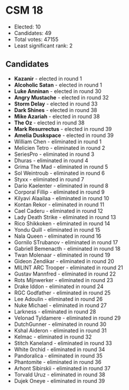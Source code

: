 # CSM 18

* Elected: 10
* Candidates: 49
* Total votes: 47155
* Least significant rank: 2

## Candidates

  * <b>Kazanir</b> - elected in round 1
  * <b>Alcoholic Satan</b> - elected in round 1
  * <b>Luke Anninan</b> - elected in round 30
  * <b>Angry Mustache</b> - elected in round 32
  * <b>Storm Delay</b> - elected in round 33
  * <b>Dark Shines</b> - elected in round 38
  * <b>Mike Azariah</b> - elected in round 38
  * <b>The Oz </b> - elected in round 38
  * <b>Mark Resurrectus</b> - elected in round 39
  * <b>Amelia Duskspace</b> - elected in round 39
  * William Chen - eliminated in round 1
  * Melicien Tetro - eliminated in round 2
  * SeriesPro  - eliminated in round 3
  * Dhuras - eliminated in round 4
  * Grima The Mad - eliminated in round 5
  * Sol Weintroub  - eliminated in round 6
  * Styxx  - eliminated in round 7
  * Dario Kaelenter - eliminated in round 8
  * Corporal Fillip - eliminated in round 9
  * Kilyavi Alaailaa - eliminated in round 10
  * Kontan Rekor - eliminated in round 11
  * Cael Caderu - eliminated in round 12
  * Lady Death Strike - eliminated in round 13
  * Rico Shikkoken - eliminated in round 14
  * Yondu Quill - eliminated in round 15
  * Nala Queen - eliminated in round 16
  * Gornilo STrubanov - eliminated in round 17
  * Gabriell Bemenacth - eliminated in round 18
  * Twan Molenaar - eliminated in round 19
  * Gideon Zendikar - eliminated in round 20
  * MILINT ARC Trooper - eliminated in round 21
  * Gustav Mannfred - eliminated in round 22
  * Rots Mijnwerker - eliminated in round 23
  * Drake Iddon - eliminated in round 24
  * RGC Godfather  - eliminated in round 25
  * Lee Adoulin - eliminated in round 26
  * Nuke Michael - eliminated in round 27
  * Larkness - eliminated in round 28
  * Velonad Tyldamere - eliminated in round 29
  * DutchGunner - eliminated in round 30
  * Kshal Aideron - eliminated in round 31
  * Kelmac - eliminated in round 32
  * Stitch Kaneland - eliminated in round 33
  * White 0rchid - eliminated in round 34
  * Pandoralica  - eliminated in round 35
  * Phantomite  - eliminated in round 36
  * Arhont Sibirskii - eliminated in round 37
  * Torvald Uruz - eliminated in round 38
  * Dujek Oneye - eliminated in round 39

